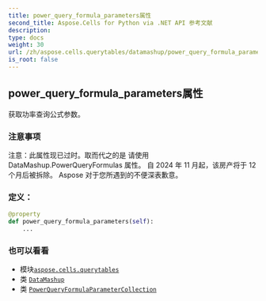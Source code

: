 ```yaml
---
title: power_query_formula_parameters属性
second_title: Aspose.Cells for Python via .NET API 参考文献
description:
type: docs
weight: 30
url: /zh/aspose.cells.querytables/datamashup/power_query_formula_parameters/
is_root: false
---
```

## power_query_formula_parameters属性

获取功率查询公式参数。

### 注意事项

注意：此属性现已过时。取而代之的是
请使用 DataMashup.PowerQueryFormulas 属性。
自 2024 年 11 月起，该房产将于 12 个月后被拆除。
Aspose 对于您所遇到的不便深表歉意。
### 定义：
```python
@property
def power_query_formula_parameters(self):
    ...
```

### 也可以看看
* 模块[`aspose.cells.querytables`](../../)
* 类 [`DataMashup`](/cells/python-net/zh/aspose.cells.querytables/datamashup)
* 类 [`PowerQueryFormulaParameterCollection`](/cells/python-net/zh/aspose.cells.querytables/powerqueryformulaparametercollection)
